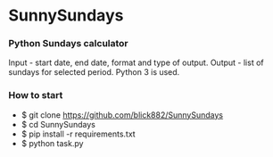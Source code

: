 # SunnySundays

### Python Sundays calculator

Input - start date, end date, format and type of output.
Output - list of sundays for selected period.
Python 3 is used.

### How to start

 - $ git clone https://github.com/blick882/SunnySundays
 - $ cd SunnySundays
 - $ pip install -r requirements.txt
 - $ python task.py
